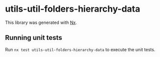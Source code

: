 # utils-util-folders-hierarchy-data

This library was generated with [Nx](https://nx.dev).

## Running unit tests

Run `nx test utils-util-folders-hierarchy-data` to execute the unit tests.
